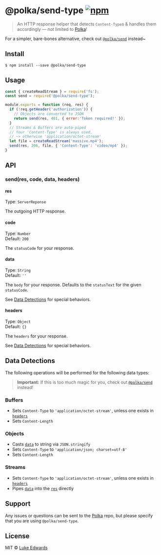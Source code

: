 # @polka/send-type [![npm](https://img.shields.io/npm/v/@polka/send-type.svg)](https://npmjs.org/package/@polka/send-type)

> An HTTP response helper that detects `Content-Type`s & handles them accordingly &mdash; _not_ limited to [Polka][polka]!

For a simpler, bare-bones alternative, check out [`@polka/send`][send] instead~


## Install

```
$ npm install --save @polka/send-type
```


## Usage

```js
const { createReadStream } = require('fs');
const send = require('@polka/send-type');

module.exports = function (req, res) {
  if (!req.getHeader('authorization')) {
    // Objects are converted to JSON
    return send(res, 401, { error:'Token required!' });
  }
  // Streams & Buffers are auto-piped
  // Your 'Content-Type' is always used,
  // ~> otherwise 'application/octet-stream'
  let file = createReadStream('massive.mp4');
  send(res, 206, file, { 'Content-Type': 'video/mp4' });
}
```


## API

### send(res, code, data, headers)

#### res
Type: `ServerReponse`

The outgoing HTTP response.

#### code
Type: `Number`<br>
Default: `200`

The `statusCode` for your response.

#### data
Type: `String`<br>
Default: `''`

The `body` for your response. Defaults to the `statusText` for the given `statusCode`.

See [Data Detections](#data-detections) for special behaviors.

#### headers
Type: `Object`<br>
Default: `{}`

The `headers` for your response.

See [Data Detections](#data-detections) for special behaviors.


## Data Detections

The following operations will be performed for the following data types:

> **Important:** If this is too much magic for you, check out [`@polka/send`][send] instead!

### Buffers
- Sets `Content-Type` to `'application/octet-stream'`, unless one exists in [`headers`](#headers)
- Sets `Content-Length`

### Objects
- Casts [`data`](#data) to string via `JSON.stringify`
- Sets `Content-Type` to `'application/json; charset=utf-8'`
- Sets `Content-Length`

### Streams
- Sets `Content-Type` to `'application/octet-stream'`, unless one exists in [`headers`](#headers)
- Pipes [`data`](#data) into the [`res`](#res) directly


## Support

Any issues or questions can be sent to the [Polka][polka] repo, but please specify that you are using `@polka/send-type`.


## License

MIT © [Luke Edwards](https://lukeed.com)

[polka]: https://github.com/lukeed/polka
[send]: https://github.com/lukeed/polka/tree/master/packages/send
